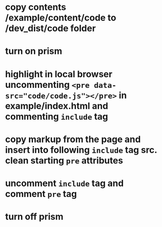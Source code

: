# copy contents /example/content/code to /dev_dist/code folder
# turn on prism
# highlight in local browser uncommenting `<pre data-src="code/code.js"></pre>` in example/index.html and commenting `include` tag
# copy markup from the page and insert into following `include` tag src. clean starting `pre` attributes
# uncomment `include` tag and comment `pre` tag
# turn off prism
